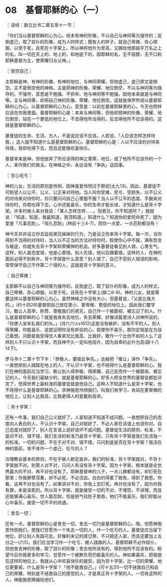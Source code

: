# 08　基督耶稣的心（一）



〖 读经：腓立比书二章五至十一节 〗

「你们当以基督耶稣的心为心。他本有神的形像，不以自己与神同等为强夺的；反倒虚己，取了奴仆的形像，成为人的样式；既有人的样子，就自己卑微，存心顺服，以至于死，且死在十字架上。所以神将他升为至高，又赐给他那超乎万名之上的名，叫一切在天上的、地上的，和地底下的，因耶稣的名，无不屈膝，无不口称耶稣基督为主，使荣耀归与父神。」



〖 倒空自己 〗

主耶稣是神，有神的形像，有神的地位，与神同荣耀。但他虚己，虚己原文是倒空。主不是倒空他的神格，主是把神的形像、荣耀、地位倒空，不以与神同等为强夺的。不强夺，意思是不勉强、不抓牢。他与神同等不勉强，因他本来就是与神同等。主与神同等，却把自己神的形像、荣耀、地位倒空。这就是保罗所说以基督耶稣的心为心。以基督耶稣的心为心，意思是：以前在基督耶稣里的心，今天也照样应该在你我里面。基督耶稣的心是：本来与神同等，但他却把神的形像、荣耀、地位倒空，站在一个更低的地位上，不去得他所当得的，反去得他所不应该得的。这就是基督耶稣的心。

基督徒的生命、生活、为人，不是说应该不应该。人若说，「人应该怎样怎样待我，」这人就不知道什么是基督耶稣的心。基督耶稣的心是：人以不应该的对待来待我，我却吃得下去，而且还能够欢喜快乐。

基督本来是神，但他放弃了所应该得的神之尊荣、地位，成了他所不应该作的一个人，来作我们的救主。在神格之中，永远没有「争执」这回事。



〖 甘心吃亏 〗

神的儿女，生活的原则是怜悯，因神喜爱怜悯过于祭祀(太九13)。因此，基督徒不可盼望人以公平、公义、公正来对待他。当人叫你受难、受亏、受损失，以不公义的对待来对待你时，你只要问问自己心里服不服？当人以不公平的态度、手腕来对待你时，你若吃得下去，心中还能喜乐，你的生命才能长进，才知道什么是背十字架。许多时候人来对我说：「某人怎样怎样……。倪弟兄，你不知道阿？」我就说：「知道，知道，我最知道，我顶知道。」知道什么？知道你的爱短命死了，因为爱是「凡事忍耐」，「恒久忍耐」(林前十三4-7)，而你一点爱、一点忍耐都没有！

神今天并非设立你去监视弟兄姊妹的行为，乃是设立你来背十字架。每一次，当你得到不当得的对待时，当人以不正当的方法对待你时，假使你心中不服，满有怨言与叛逆，你就失去背十字架和荣耀神的机会。好多基督徒看见别人错，心里生气。这样，别人是态度错，他是心里错。别人先错，他以后跟着错。这样的人，在神的面前必得不到称许。背十字架是什么意思？别人错了，自己不受别人错误的影响，常常保守自己不作第二个错的人，这就是背十字架的意义。



〖 自己卑微 〗

主耶稣不以自己与神同等为强夺的，反倒虚己，取了奴仆的形像，成为人的样式，自己卑微，存心顺服，以至于死，且死在十字架上(腓二6-8)。神的儿女，就是需要这样以基督耶稣的心为心。虽然神格之中没有大小，但基督说，「父是比我大的。」(约十四28)基督把自己放在更小、更卑微、更低的地位上。因此我们要学习，敢让人高举、称赞、尊敬我们的弟兄，自己作一个被藐视、被忘记了的人。什么是基督耶稣的心？就是我肯失去地位，失去荣耀，好像诗篇里诗人对神所说的，「你使人坐车轧我们的头。」(诗六六\cs1612)这是没有嫉妒，没有不平的人。别人得荣耀，你能喜乐，这就证明你没有妒忌的心。假使你不喜乐，那你定规是在为自己着想。问题是我受得住人看弟兄比我高、比我好，敢作一个比他不如的人么？这样的人不只认识十字架，而且神不久一定叫他高升，因为自卑的必升为高(路十八14下)。

罗马书十二章十节下半：「恭敬人，要彼此争先。」达秘把「推让」译作「争先」。一直想把别人践踏在地上的人，不认识十字架，也不晓得什么是基督耶稣的心。我们在神的面前应当学习，敢让别人得恭敬、得荣耀，自己反而作一个被藐视、被忘记的人。今天我们最缺少的，就是基督耶稣的心。好多人把全世界的基督徒都批评完了，觉得世界上最标准的基督徒就是他自己。这种人不知道什么是背十字架，也不晓得什么是基督耶稣的心。求神施恩怜悯我们，叫我们肯学习，肯站在更卑微的地位上，让别人比我高，比我更得人的爱戴和高举。



〖 背十字架 〗

还有一件事，我们自己公义就好了，人家知道不知道不成问题。一直想把自己的态度向人表白的人，不认识十字架。自己对就好了，不必人家在话语上也说你对。自己态度对就好了，别人在言语上说好说坏不成问题。基督徒生活的原则、标准，不是对不对、错不错，我们生活的标准乃是背十字架，只有背十字架是我们生活独一的标准。一切的问题，不在于对不对、错不错，只问到底是否在背十字架？我活在神的面前，肯不肯作一个虚己、吃亏的人？

治理教会基本的原则，不在乎替人断定是非。我们的标准，背十字架就对，不背十字架就不对。别管人对不对，只问人有没有背十字架。因为十字架，根本就是全世界最大的不对、再不对也没有了。耶稣基督神的儿子，一点儿罪都没有，却钉死在那里；你我罪孽深重，却不必死，不必流血，白白的得着了赦免，得到了救恩。你看，这再不对也没有了。如果讲对不对，你我上去钉死，再对也没有了，因为你我有罪，本是该死的。所以背十字架，就是接受一切的不对，不埋怨，不讲理，而且还能够满心喜乐。世人能忍耐，但是把气往肚子里吞，他们不能喜乐。我们却能从心中喜乐，接受一切不平的待遇。



〖 舍去一切 〗

还有一点，基督耶稣的心是舍去一切，舍去一切乃是基督耶稣的心。哦，但愿神施恩怜悯我们，使我们甘愿作一个失去一切的人，作一个吃亏的人。基督徒应当留下地位，好让别人有路可走。好像利未记的赎愆祭，不只赔还人家，而且还要加上五分之一(六5)。我们应当学习作一个吃亏、被人践踏的人。基督耶稣不必作奴仆，但他舍去神的形像，取了奴仆的形像；舍去他所该有的，得到他所不应该有的。盼望今后你我更多的学习，甘愿作一个被欺负而仍能喜乐的人。神如果喜欢，把我放在这样的地位上，我就从心中欢喜快乐的接受，因为背十字架，比一切的荣耀、地位更要紧。什么是背十字架？「他不能救自己。」(可十五31)一切不拯救自己和自己的荣耀，特别是不拯救自己的感觉的人，才是真正背十字架的人。一切肯这样的人，神能施恩赐福给他们。

